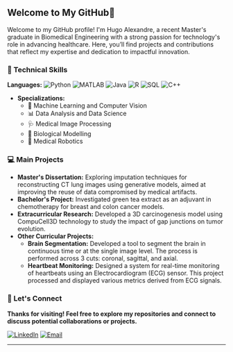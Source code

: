 ## Welcome to My GitHub👋

Welcome to my GitHub profile! I'm Hugo Alexandre, a recent Master's graduate in Biomedical Engineering with a strong passion for technology's role in advancing healthcare. Here, you’ll find projects and contributions that reflect my expertise and dedication to impactful innovation.

### 🧠 Technical Skills

**Languages:**
![Python](https://img.shields.io/badge/-Python-3776AB?logo=python&logoColor=white&style=flat-square)
![MATLAB](https://img.shields.io/badge/-MATLAB-0076A8?logo=mathworks&logoColor=white&style=flat-square)
![Java](https://img.shields.io/badge/-Java-007396?logo=java&logoColor=white&style=flat-square)
![R](https://img.shields.io/badge/-R-276DC3?logo=r&logoColor=white&style=flat-square)
![SQL](https://img.shields.io/badge/-SQL-CC2927?logo=microsoftsqlserver&logoColor=white&style=flat-square)
![C++](https://img.shields.io/badge/-C++-00599C?logo=cplusplus&logoColor=white&style=flat-square)

- **Specializations:**
  - 🤖 Machine Learning and Computer Vision
  - 📊 Data Analysis and Data Science
  - 🩺 Medical Image Processing
  - 🧬 Biological Modelling
  - 🦾 Medical Robotics

### 💻 Main Projects

- **Master's Dissertation:** Exploring imputation techniques for reconstructing CT lung images using generative models, aimed at improving the reuse of data compromised by medical artifacts.
- **Bachelor's Project:** Investigated green tea extract as an adjuvant in chemotherapy for breast and colon cancer models.
- **Extracurricular Research:** Developed a 3D carcinogenesis model using CompuCell3D technology to study the impact of gap junctions on tumor evolution.
- **Other Curricular Projects:**
  - **Brain Segmentation:** Developed a tool to segment the brain in continuous time or at the single image level. The process is performed across 3 cuts: coronal, sagittal, and axial.
  - **Heartbeat Monitoring:** Designed a system for real-time monitoring of heartbeats using an Electrocardiogram (ECG) sensor. This project processed and displayed various metrics derived from ECG signals.

### 🚀 Let's Connect
**Thanks for visiting! Feel free to explore my repositories and connect to discuss potential collaborations or projects.**

[![LinkedIn](https://img.shields.io/badge/LinkedIn-blue?logo=linkedin&style=for-the-badge)](http://www.linkedin.com/in/hugo-tomas-alexandre)
[![Email](https://img.shields.io/badge/Email-red?logo=gmail&style=for-the-badge)](mailto:hugotomas.2001@outlook.pt)

---
